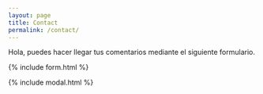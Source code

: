 ```yaml
---
layout: page
title: Contact
permalink: /contact/
---
```


Hola, puedes hacer llegar tus comentarios mediante el siguiente formulario.



{% include form.html %}

{% include modal.html %}

